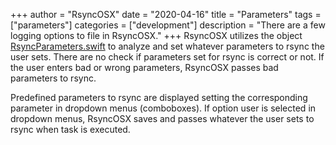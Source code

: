 +++
author = "RsyncOSX"
date = "2020-04-16"
title =  "Parameters"
tags = ["parameters"]
categories = ["development"]
description = "There are a few logging options to file in RsyncOSX."
+++
RsyncOSX utilizes the object [RsyncParameters.swift](https://github.com/rsyncOSX/RsyncOSX/blob/master/RsyncOSX/RsyncParameters.swift) to analyze and set whatever parameters to rsync the user sets. There are no check if parameters set for rsync is correct or not. If the user enters bad or wrong parameters, RsyncOSX passes bad parameters to rsync.

Predefined parameters to rsync are displayed setting the corresponding parameter in dropdown menus (comboboxes). If option user is selected in dropdown menus, RsyncOSX saves and passes whatever the user sets to rsync when task is executed.
